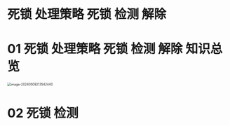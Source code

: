 # 死锁 处理策略 死锁 检测 解除



# 01 死锁 处理策略 死锁 检测 解除 知识总览

<img src="https://cvp.oss-cn-shanghai.aliyuncs.com/picgo/202405092135568.png" alt="image-20240509213542440" style="zoom:50%;" />



# 02 死锁 检测